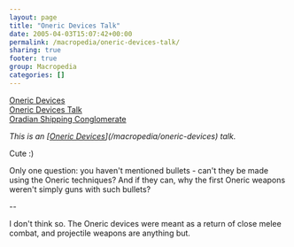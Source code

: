 ```yaml
---
layout: page
title: "Oneric Devices Talk"
date: 2005-04-03T15:07:42+00:00
permalink: /macropedia/oneric-devices-talk/
sharing: true
footer: true
group: Macropedia
categories: []
---
```

<div class='row'>
	<div class='col-md-4'><a href='/macropedia/oneric-devices'>Oneric Devices</a></div>
	<div class='col-md-4'><a href='/macropedia/oneric-devices-talk'>Oneric Devices Talk</a></div>
	<div class='col-md-4'><a href='/macropedia/oradian-shipping-conglomerate'>Oradian Shipping Conglomerate</a></div>
</div>


*This is an [[Oneric Devices](/macropedia/oneric-devices)](/macropedia/oneric-devices) talk.*

Cute :)

Only one question: you haven't mentioned bullets - can't they be made using the Oneric techniques? And if they can, why the first Oneric weapons weren't simply guns with such bullets?

--

I don't think so.  The Oneric devices were meant as a return of close melee combat, and projectile weapons are anything but.